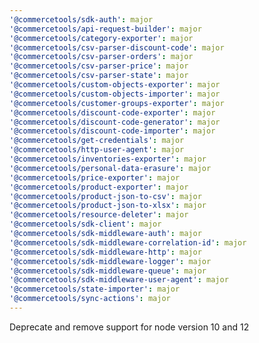 ```yaml
---
'@commercetools/sdk-auth': major
'@commercetools/api-request-builder': major
'@commercetools/category-exporter': major
'@commercetools/csv-parser-discount-code': major
'@commercetools/csv-parser-orders': major
'@commercetools/csv-parser-price': major
'@commercetools/csv-parser-state': major
'@commercetools/custom-objects-exporter': major
'@commercetools/custom-objects-importer': major
'@commercetools/customer-groups-exporter': major
'@commercetools/discount-code-exporter': major
'@commercetools/discount-code-generator': major
'@commercetools/discount-code-importer': major
'@commercetools/get-credentials': major
'@commercetools/http-user-agent': major
'@commercetools/inventories-exporter': major
'@commercetools/personal-data-erasure': major
'@commercetools/price-exporter': major
'@commercetools/product-exporter': major
'@commercetools/product-json-to-csv': major
'@commercetools/product-json-to-xlsx': major
'@commercetools/resource-deleter': major
'@commercetools/sdk-client': major
'@commercetools/sdk-middleware-auth': major
'@commercetools/sdk-middleware-correlation-id': major
'@commercetools/sdk-middleware-http': major
'@commercetools/sdk-middleware-logger': major
'@commercetools/sdk-middleware-queue': major
'@commercetools/sdk-middleware-user-agent': major
'@commercetools/state-importer': major
'@commercetools/sync-actions': major
---
```


Deprecate and remove support for node version 10 and 12
